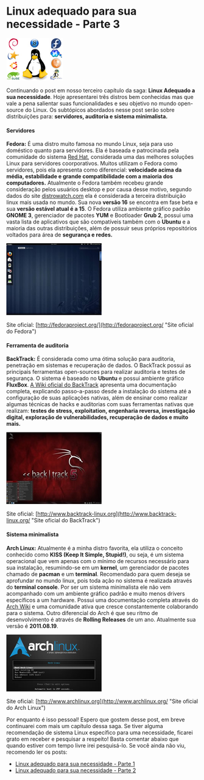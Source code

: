 # Linux adequado para sua necessidade - Parte 3

![Distribuições Linux](../images/distros-linux.jpg)

Continuando o post em nosso terceiro capítulo da saga: **Linux Adequado a sua necessidade**. Hoje apresentarei três distros bem conhecidas mas que vale a pena salientar suas funcionalidades e seu objetivo no mundo open-source do Linux. Os subtópicos abordados nesse post serão sobre distribuições para: **servidores, auditoria e sistema minimalista.**

#### Servidores

**Fedora:** É uma distro muito famosa no mundo Linux, seja para uso doméstico quanto para servidores. Ela é baseada e patrocinada pela comunidade do sistema [Red Hat](http://www.redhat.com/ "Site oficial do Red Hat"), considerada uma das melhores soluções Linux para servidores coorporativos. Muitos utilizam o Fedora como servidores, pois ela apresenta como diferencial: **velocidade acima da média, estabilidade e grande compatibilidade com a maioria dos computadores.** Atualmente o Fedora também recebeu grande consideração pelos usuários desktop e por causa desse motivo, segundo dados do site [distrowatch.com](http://distrowatch.com "DistroWatch") ela é considerada a terceira distribuição linux mais usada no mundo. Sua nova **versão 16** se encontra em fase beta e sua **versão estável atual é a 15**. O Fedora utiliza ambiente gráfico padrão **GNOME 3**, gerenciador de pacotes **YUM** e Bootloader **Grub 2**, possui uma vasta lista de aplicativos que são compatíveis também com o **Ubuntu** e a maioria das outras distribuições, além de possuir seus próprios repositórios voltados para área de **segurança e redes.**

[![Fedora](../images/distro-fedora-small.jpg)](../images/distro-fedora.jpg)

Site oficial: [http://fedoraproject.org/](http://fedoraproject.org/ "Site oficial do Fedora")

#### Ferramenta de auditoria

**BackTrack:** É considerada como uma ótima solução para auditoria, penetração em sistemas e recuperação de dados. O BackTrack possui as principais ferramentas open-sources para realizar auditoria e testes de segurança. O sistema é baseado no **Ubuntu** e possui ambiente gráfico **FluxBox**. [A Wiki oficial do BackTrack](http://www.backtrack-linux.org/wiki/index.php/Main_Page "Wiki BackTrack ") apresenta uma documentação completa, explicando passo-a-passo desde a instalação do sistema até a configuração de suas aplicações nativas, além de ensinar como realizar algumas técnicas de hacks e auditorias com suas ferramentas nativas que realizam: **testes de stress, exploitation, engenharia reversa, investigação digital, exploração de vulnerabilidades, recuperação de dados e muito mais.**

[![BackTrack](../images/distro-backtrack-small.jpg)](../images/distro-backtrack.jpg)

Site oficial: [http://www.backtrack-linux.org](http://www.backtrack-linux.org/ "Site oficial do BackTrack")

#### Sistema minimalista

**Arch Linux:** Atualmente é a minha distro favorita, ela utiliza o conceito conhecido como **KISS (Keep It Simple, Stupid!)**, ou seja, é um sistema operacional que vem apenas com o mínimo de recursos necessário para sua instalação, resumindo-se em um **kernel**, um gerenciador de pacotes chamado de **pacman** e um **terminal**. Recomendado para quem deseja se aprofundar no mundo linux, pois toda ação no sistema é realizada através do **terminal console**. Por ser um sistema minimalista ele não vem acompanhado com um ambiente gráfico padrão e muito menos drivers específicos a um hardware. Possui uma documentação completa através do [Arch Wiki](https://wiki.archlinux.org/index.php/Main_Page "Arch Wiki") e uma comunidade ativa que cresce constantemente colaborando para o sistema. Outro diferencial do Arch é que seu ritmo de desenvolvimento é através de **Rolling Releases** de um ano. Atualmente sua versão é **2011.08.19**.

[![ArchLinux](../images/distro-archlinux-small.jpg)](../images/distro-archlinux.jpg)

Site oficial: [http://www.archlinux.org](http://www.archlinux.org/ "Site oficial do Arch Linux")

Por enquanto é isso pessoal! Espero que gostem desse post, em breve continuarei com mais um capítulo dessa saga. Se tiver alguma recomendação de sistema Linux específico para uma necessidade, ficarei grato em receber e pesquisar a respeito! Basta comentar abaixo que quando estiver com tempo livre irei pesquisá-lo. Se você ainda não viu, recomendo ler os posts:

*   [Linux adequado para sua necessidade - Parte 1](../linux-adequado-para-sua-necessidade-parte-1 "Linux adequado para sua necessidade – Parte 1")
*   [Linux adequado para sua necessidade - Parte 2](../linux-adequado-para-sua-necessidade-parte-2 "Linux adequado para sua necessidade – Parte 2")